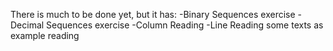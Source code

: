 
There is much to be done yet,
but it has:
-Binary Sequences exercise
-Decimal Sequences exercise
-Column Reading
-Line Reading 
some texts as example reading
